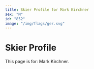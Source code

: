 ```yaml
---
title: Skier Profile for Mark Kirchner
sex: "M"
id: "852"
image: "/img/flags/ger.svg" 
---
```


# Skier Profile

This page is for: Mark Kirchner.
    